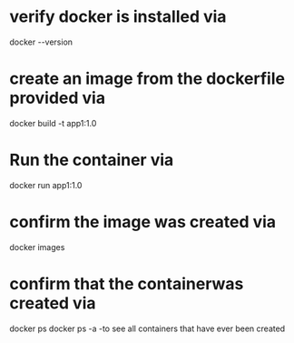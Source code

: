 # verify docker is installed via
  docker --version
# create an image from the dockerfile provided via 
  docker build -t app1:1.0
# Run the container via 
  docker run app1:1.0
# confirm the image was created via 
   docker images
# confirm that the containerwas created via
   docker ps
   docker ps -a -to see all containers that have ever been created


